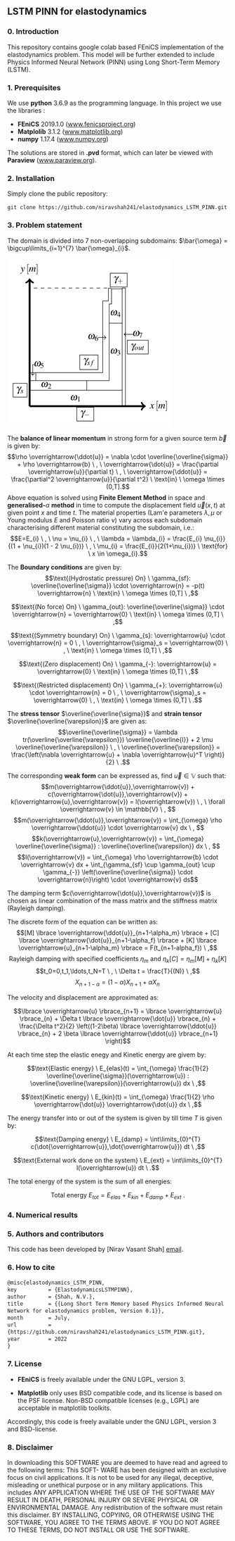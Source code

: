 ## LSTM PINN for elastodynamics ##

### 0. Introduction

This repository contains google colab based FEniCS implementation of the elastodynamics problem. This model will be further extended to include Physics Informed Neural Network (PINN) using Long Short-Term Memory (LSTM).

### 1. Prerequisites

We use **python** 3.6.9 as the programming language. In this project we use the libraries :
* **FEniCS** 2019.1.0 (www.fenicsproject.org)
* **Matplolib** 3.1.2 (www.matplotlib.org)
* **numpy** 1.17.4 (www.numpy.org)
<!--  (* **PyTorch** 1.5.1 (www.pytorch.org)) -->

The solutions are stored in **.pvd** format, which can later be viewed with **Paraview** (www.paraview.org).

### 2. Installation

Simply clone the public repository:

```
git clone https://github.com/niravshah241/elastodynamics_LSTM_PINN.git
```

### 3. Problem statement
The domain is divided into $7$ non-overlapping subdomains: $\bar{\omega} = \bigcup\limits_{i=1}^{7} \bar{\omega}_{i}$.

![alt text](https://github.com/niravshah241/elastodynamics_LSTM_PINN/blob/main/domain.png)

The **balance of linear momentum** in strong form for a given source term $\overrightarrow{b}$ is given by:
$$\rho \overrightarrow{\ddot{u}} = \nabla \cdot \overline{\overline{\sigma}} + \rho \overrightarrow{b} \ , \ \overrightarrow{\dot{u}} = \frac{\partial \overrightarrow{u}}{\partial t} \ , \ \overrightarrow{\ddot{u}} = \frac{\partial^2 \overrightarrow{u}}{\partial t^2} \ \text{in} \ \omega \times (0,T].$$
Above equation is solved using **Finite Element Method** in space and **generalised-**$\alpha$ **method** in time to compute the displacement field $\overrightarrow{u}(x,t)$ at given point $x$ and time $t$. The material properties (Lam\'e parameters $\lambda,\mu$ or Young modulus $E$ and Poisson ratio $\nu$) vary across each subdomain characterising different material constituting the subdomain, i.e.:
$$E=E_{i} \ , \ \nu = \nu_{i} \ , \ \lambda = \lambda_{i} = \frac{E_{i} \nu_{i}}{(1 + \nu_{i})(1 - 2 \nu_{i})} \ , \ \mu_{i} = \frac{E_{i}}{2(1+\nu_{i})} \ \text{for} \ x \in \omega_{i}.$$

The **Boundary conditions** are given by:
$$\text{(Hydrostatic pressure) On} \ \gamma_{sf}: \overline{\overline{\sigma}} \cdot \overrightarrow{n} = -p(t) \overrightarrow{n} \ \text{in} \ \omega \times (0,T] \ ,$$

$$\text{(No force) On} \ \gamma_{out}: \overline{\overline{\sigma}} \cdot \overrightarrow{n} = \overrightarrow{0} \ \text{in} \ \omega \times (0,T] \ ,$$

$$\text{(Symmetry boundary) On} \ \gamma_{s}: \overrightarrow{u} \cdot \overrightarrow{n} = 0 \ , \ \overrightarrow{\sigma}_s = \overrightarrow{0} \ , \ \text{in} \ \omega \times (0,T] \ ,$$

$$\text{(Zero displacement) On} \ \gamma_{-}: \overrightarrow{u} = \overrightarrow{0} \ \text{in} \ \omega \times (0,T] \ ,$$

$$\text{(Restricted displacement) On} \ \gamma_{+}: \overrightarrow{u} \cdot \overrightarrow{n} = 0 \ , \ \overrightarrow{\sigma}_s = \overrightarrow{0} \ , \ \text{in} \ \omega \times (0,T] \ .$$

The **stress tensor** $\overline{\overline{\sigma}}$ and **strain tensor** $\overline{\overline{\varepsilon}}$ are given as:
$$\overline{\overline{\sigma}} = \lambda tr(\overline{\overline{\varepsilon}}) \overline{\overline{I}} + 2 \mu \overline{\overline{\varepsilon}} \ , \ \overline{\overline{\varepsilon}} = \frac{\left(\nabla \overrightarrow{u} + \nabla \overrightarrow{u}^T \right)}{2} \ .$$

The corresponding **weak form** can be expressed as, find $\overrightarrow{u} \in \mathbb{V}$ such that: 
$$m(\overrightarrow{\ddot{u}},\overrightarrow{v}) + c(\overrightarrow{\dot{u}},\overrightarrow{v}) + k(\overrightarrow{u},\overrightarrow{v}) = l(\overrightarrow{v}) \ , \ \forall \overrightarrow{v} \in \mathbb{V} \ , $$
$$m(\overrightarrow{\ddot{u}},\overrightarrow{v}) = \int_{\omega} \rho \overrightarrow{\ddot{u}} \cdot \overrightarrow{v} dx \ , $$
$$k(\overrightarrow{u},\overrightarrow{v}) = \int_{\omega} \overline{\overline{\sigma}} : \overline{\overline{\varepsilon}} dx \ , $$
$$l(\overrightarrow{v}) = \int_{\omega} \rho \overrightarrow{b} \cdot \overrightarrow{v} dx + \int_{\gamma_{sf} \cup \gamma_{out} \cup \gamma_{-}} \left(\overline{\overline{\sigma}} \cdot \overrightarrow{n}\right) \cdot \overrightarrow{v} ds$$

The damping term $c(\overrightarrow{\dot{u}},\overrightarrow{v})$ is chosen as linear combination of the mass matrix and the stiffness matrix (Rayleigh damping).

The discrete form of the equation can be written as:
$$[M] \lbrace \overrightarrow{\ddot{u}}_{n+1-\alpha_m} \rbrace + [C] \lbrace \overrightarrow{\dot{u}}_{n+1-\alpha_f} \rbrace + [K] \lbrace \overrightarrow{u}_{n+1-\alpha_m} \rbrace = F(t_{n+1-alpha_f}) \ ,$$
$$\text{Rayleigh damping with specified coefficients $\eta_m$ and $\eta_k$}[C] = \eta_m [M] + \eta_k [K]$$
$$t_0=0,t_1,\ldots,t_N=T \ , \ \Delta t = \frac{T}{(N)} \ ,$$
$$X_{n+1-\alpha} = (1 - \alpha) X_{n+1} + \alpha X_n \,$$

The velocity and displacement are approximated as:

$$\lbrace \overrightarrow{u} \rbrace_{n+1} = \lbrace \overrightarrow{u} \rbrace_{n} + \Delta t \lbrace \overrightarrow{\dot{u}} \rbrace_{n} + \frac{\Delta t^2}{2} \left((1-2\beta) \lbrace \overrightarrow{\ddot{u}} \rbrace_{n} + 2 \beta \lbrace \overrightarrow{\ddot{u}}  \rbrace_{n+1} \right)$$

At each time step the elastic enegy and Kinetic energy are givem by:

$$\text{Elastic energy} \ E_{elas}(t) = \int_{\omega} \frac{1}{2} \overline{\overline{\sigma}}(\overrightarrow{u}) : \overline{\overline{\varepsilon}}(\overrightarrow{u}) dx \ ,$$

$$\text{Kinetic energy} \ E_{kin}(t) = \int_{\omega} \frac{1}{2} \rho \overrightarrow{\dot{u}} \overrightarrow{\dot{u}} dx \ ,$$

The energy transfer into or out of the system is given by till time $T$ is given by:

$$\text{Damping energy} \ E_{damp} = \int\limits_{0}^{T} c(\dot{\overrightarrow{u}},\dot{\overrightarrow{u}}) dt \ ,$$

$$\text{External work done on the system} \ E_{ext} = \int\limits_{0}^{T} l(\overrightarrow{u}) dt \ .$$

The total energy of the system is the sum of all energies:

$$\text{Total energy} \ E_{tot} = E_{elas} + E_{kin} + E_{damp} + E_{ext} \ .$$

### 4. Numerical results

<!-- \alpha_f, \alpha_m, \eta_m, \eta_k,  -->
<!-- Displacement, Stress, Energy, Von mises stress  -->

<!-- https://user-images.githubusercontent.com/18644277/182047892-10b27e0f-ca49-464e-bfc3-479a046d73fc.mp4 -->

### 5. Authors and contributors

This code has been developed by [Nirav Vasant Shah] [email](mailto:niravshahcolab@gmail.com).

### 6. How to cite

	@misc{elastodynamics_LSTM_PINN,
	key          = {ElastodynamicsLSTMPINN},
	author       = {Shah, N.V.},
	title        = {{Long Short Term Memory based Physics Informed Neural Network for elastodynamics problem, Version 0.1}},
	month        = July,
	url          = {https://github.com/niravshah241/elastodynamics_LSTM_PINN.git},
	year         = 2022
	}

### 7. License

* **FEniCS** is freely available under the GNU LGPL, version 3.
<!--  (* **PyTorch** has a BSD-style license (https://github.com/pytorch/pytorch/blob/master/LICENSE)) -->
* **Matplotlib** only uses BSD compatible code, and its license is based on the PSF license. Non-BSD compatible licenses (e.g., LGPL) are acceptable in matplotlib toolkits.

Accordingly, this code is freely available under the GNU LGPL, version 3 and BSD-license.

### 8. Disclaimer
In downloading this SOFTWARE you are deemed to have read and agreed to the following terms: This SOFT- WARE has been designed with an exclusive focus on civil applications. It is not to be used for any illegal, deceptive, misleading or unethical purpose or in any military applications. This includes ANY APPLICATION WHERE THE USE OF THE SOFTWARE MAY RESULT IN DEATH, PERSONAL INJURY OR SEVERE PHYSICAL OR ENVIRONMENTAL DAMAGE. Any redistribution of the software must retain this disclaimer. BY INSTALLING, COPYING, OR OTHERWISE USING THE SOFTWARE, YOU AGREE TO THE TERMS ABOVE. IF YOU DO NOT AGREE TO THESE TERMS, DO NOT INSTALL OR USE THE SOFTWARE.
